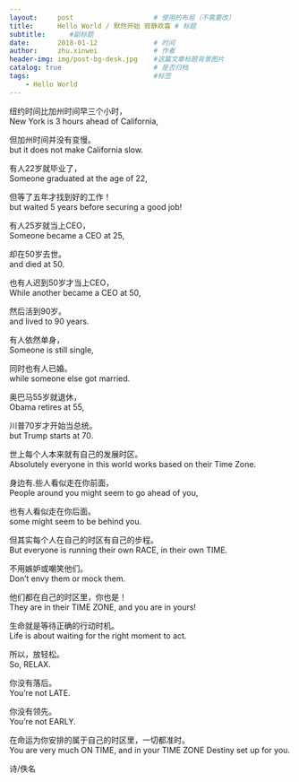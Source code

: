 ```yaml
---
layout:     post   				    # 使用的布局（不需要改）
title:      Hello World / 默然开始 寂静欢喜 # 标题 
subtitle:      #副标题
date:       2018-01-12 				# 时间
author:     zhu.xinwei 		    	# 作者
header-img: img/post-bg-desk.jpg 	#这篇文章标题背景图片
catalog: true 						# 是否归档
tags:								#标签
    - Hello World
---
```



纽约时间比加州时间早三个小时，  
New York is 3 hours ahead of California,

但加州时间并没有变慢。  
but it does not make California slow.

有人22岁就毕业了，  
Someone graduated at the age of 22,

但等了五年才找到好的工作！  
but waited 5 years before securing a good job!

有人25岁就当上CEO，  
Someone became a CEO at 25,

却在50岁去世。  
and died at 50.

也有人迟到50岁才当上CEO，  
While another became a CEO at 50,

然后活到90岁。  
and lived to 90 years.

有人依然单身，  
Someone is still single,

同时也有人已婚。  
while someone else got married.

奥巴马55岁就退休，  
Obama retires at 55,

川普70岁才开始当总统。  
but Trump starts at 70.

世上每个人本来就有自己的发展时区。  
Absolutely everyone in this world works based on their Time Zone.

身边有.些人看似走在你前面，  
People around you might seem to go ahead of you,

也有人看似走在你后面。  
some might seem to be behind you.

但其实每个人在自己的时区有自己的步程。  
But everyone is running their own RACE, in their own TIME.

不用嫉妒或嘲笑他们。  
Don’t envy them or mock them.

他们都在自己的时区里，你也是！  
They are in their TIME ZONE, and you are in yours!

生命就是等待正确的行动时机。  
Life is about waiting for the right moment to act.

所以，放轻松。  
So, RELAX.

你没有落后。  
You’re not LATE.

你没有领先。  
You’re not EARLY.

在命运为你安排的属于自己的时区里，一切都准时。  
You are very much ON TIME, and in your TIME ZONE Destiny set up for you.


诗/佚名